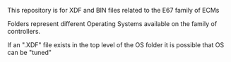 This repository is for XDF and BIN files related to the E67 family of ECMs

Folders represent different Operating Systems available on the family of controllers.

If an ".XDF" file exists in the top level of the OS folder it is possible that OS can be "tuned"